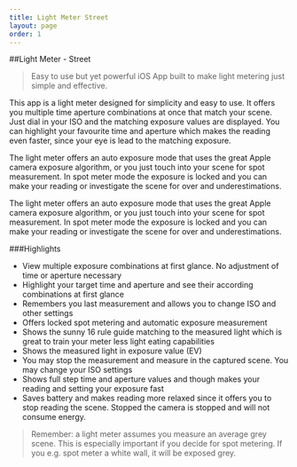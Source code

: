 ```yaml
---
title: Light Meter Street
layout: page
order: 1
---
```

##Light Meter - Street

> Easy to use but yet powerful iOS App built to make light metering just simple and effective.

This app is a light meter designed for simplicity and easy to use. It offers you multiple time aperture combinations at once that match your scene. Just dial in your ISO and the matching exposure values are displayed. You can highlight your favourite time and aperture which makes the reading even faster, since your eye is lead to the matching exposure.

The light meter offers an auto exposure mode that uses the great Apple camera exposure algorithm, or you just touch into your scene for spot measurement. In spot meter mode the exposure is locked and you can make your reading or investigate the scene for over and underestimations.

The light meter offers an auto exposure mode that uses the great Apple camera exposure algorithm, or you just touch into your scene for spot measurement. In spot meter mode the exposure is locked and you can make your reading or investigate the scene for over and underestimations.

###Highlights

- View multiple exposure combinations at first glance. No adjustment of time or aperture necessary
- Highlight your target time and aperture and see their according combinations at first glance
- Remembers you last measurement and allows you to change ISO and other settings
- Offers locked spot metering and automatic exposure measurement
- Shows the sunny 16 rule guide matching to the measured light which is great to train your meter less light eating capabilities
- Shows the measured light in exposure value (EV)
- You may stop the measurement and measure in the captured scene. You may change your ISO settings
- Shows full step time and aperture values and though makes your reading and setting your exposure fast
- Saves battery and makes reading more relaxed since it offers you to stop reading the scene. Stopped the camera is stopped and will not consume energy.

> Remember: a light meter assumes you measure an average grey scene. This is especially important if you decide for spot metering. If you e.g.  spot meter a white wall, it will be exposed grey.

